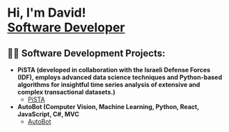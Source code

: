 <h1>Hi, I'm David! <br/><a href="https://github.com/joshmadakor1">Software Developer</a>

<h2>👨‍💻 Software Development Projects:</h2>

- <b>PiSTA (developed in collaboration with the Israeli Defense Forces (IDF), employs advanced data science techniques and Python-based algorithms for insightful time series analysis of extensive and complex transactional datasets.)</b>
  - [PiSTA](https://github.com/DavidMonheit/PiSTA-Pivotal-Shift-Transactional-Analytics)
- <b>AutoBot (Computer Vision, Machine Learning, Python, React, JavaScript, C#, MVC</b>
  - [AutoBot](https://github.com/DavidMonheit/AutoBot-Computer-Vision-AI-based-data-retrieval)
